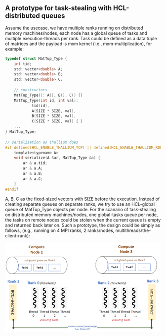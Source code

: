 ## A prototype for task-stealing with HCL-distributed queues
Assume the usecase, we have multiple ranks running on distributed memory machines/nodes, each node has a global queue of tasks and multiple execution-threads per rank. Task could be defined as a data tuple of matrices and the payload is mxm kernel (i.e., mxm-multiplication), for example:
```C
typedef struct MatTup_Type {
    int tid;
    std::vector<double> A;
    std::vector<double> B;
    std::vector<double> C;

    // constructors
    MatTup_Type(): A(), B(), C() {}
    MatTup_Type(int id, int val):
            tid(id),
            A(SIZE * SIZE, val),
            B(SIZE * SIZE, val),
            C(SIZE * SIZE, val) { }
    ...
} MatTup_Type;

// serialization as thallium does
#if defined(HCL_ENABLE_THALLIUM_TCP) || defined(HCL_ENABLE_THALLIUM_ROCE)
    template<typename A>
    void serialize(A &ar, MatTup_Type &a) {
        ar & a.tid;
        ar & a.A;
        ar & a.B;
        ar & a.C;
    }
#endif
```
A, B, C as the fixed-sized vectors with SIZE before the execution. Instead of creating separate queues on separate ranks, we try to use an HCL-global queue of MatTup_Type objects per node. For the scanario of task-stealing on distributed memory machines/nodes, one global-tasks queue per node, the tasks on remote nodes could be stolen when the current queue is empty and returned back later on. Such a prototype, the design could be simply as follows, (e.g., running on 4 MPI ranks, 2 ranks/nodes, multithreads/the-client-rank):

<p align="left">
  <img src="./figures/hcl_queue_with_task_stealing_design.png" alt="An example with task-queues" width="700">
</p>